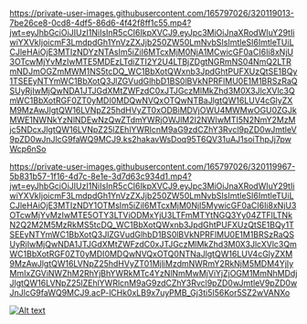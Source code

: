 https://private-user-images.githubusercontent.com/165797026/320119013-7be26ce8-0cd8-4df5-86d6-4f42f8ff1c55.mp4?jwt=eyJhbGciOiJIUzI1NiIsInR5cCI6IkpXVCJ9.eyJpc3MiOiJnaXRodWIuY29tIiwiYXVkIjoicmF3LmdpdGh1YnVzZXJjb250ZW50LmNvbSIsImtleSI6ImtleTUiLCJleHAiOjE3MTIzNDYzNTAsIm5iZiI6MTcxMjM0NjA1MCwicGF0aCI6Ii8xNjU3OTcwMjYvMzIwMTE5MDEzLTdiZTI2Y2U4LTBjZDgtNGRmNS04NmQ2LTRmNDJmOGZmMWM1NS5tcDQ_WC1BbXotQWxnb3JpdGhtPUFXUzQtSE1BQy1TSEEyNTYmWC1BbXotQ3JlZGVudGlhbD1BS0lBVkNPRFlMU0E1M1BRSzRaQSUyRjIwMjQwNDA1JTJGdXMtZWFzdC0xJTJGczMlMkZhd3M0X3JlcXVlc3QmWC1BbXotRGF0ZT0yMDI0MDQwNVQxOTQwNTBaJlgtQW16LUV4cGlyZXM9MzAwJlgtQW16LVNpZ25hdHVyZT0xODBiMDVjOWU4MWMwOGU0ZGJkMWE1NWNkYzNlNDEwNzQwZTdmYWRjOWJlM2I2NWIwMTI5N2NmY2MzMjc5NDcxJlgtQW16LVNpZ25lZEhlYWRlcnM9aG9zdCZhY3Rvcl9pZD0wJmtleV9pZD0wJnJlcG9faWQ9MCJ9.ks2hakavWsDoq95T6QV31uAJ1soiThpJj7pwWcp6nSo

https://private-user-images.githubusercontent.com/165797026/320119967-5b831b57-1f16-4d7c-8e1e-3d7d63c934d1.mp4?jwt=eyJhbGciOiJIUzI1NiIsInR5cCI6IkpXVCJ9.eyJpc3MiOiJnaXRodWIuY29tIiwiYXVkIjoicmF3LmdpdGh1YnVzZXJjb250ZW50LmNvbSIsImtleSI6ImtleTUiLCJleHAiOjE3MTIzNDY1OTMsIm5iZiI6MTcxMjM0NjI5MywicGF0aCI6Ii8xNjU3OTcwMjYvMzIwMTE5OTY3LTViODMxYjU3LTFmMTYtNGQ3Yy04ZTFlLTNkN2Q2M2M5MzRkMS5tcDQ_WC1BbXotQWxnb3JpdGhtPUFXUzQtSE1BQy1TSEEyNTYmWC1BbXotQ3JlZGVudGlhbD1BS0lBVkNPRFlMU0E1M1BRSzRaQSUyRjIwMjQwNDA1JTJGdXMtZWFzdC0xJTJGczMlMkZhd3M0X3JlcXVlc3QmWC1BbXotRGF0ZT0yMDI0MDQwNVQxOTQ0NTNaJlgtQW16LUV4cGlyZXM9MzAwJlgtQW16LVNpZ25hdHVyZT01MjliMzdmNWRmY2RkNjM5MDM4YjIyMmIxZGViNWZhM2RhYjBhYWRkMTc4YzNlNmMwMjViYjZjOGM1MmNhMDdjJlgtQW16LVNpZ25lZEhlYWRlcnM9aG9zdCZhY3Rvcl9pZD0wJmtleV9pZD0wJnJlcG9faWQ9MCJ9.acP-lCHk0xLB9x7uyPMB_Gj3ti5I56Kor5SZ2wVANXo

[![Alt text](https://img.youtube.com/vi/VU04gc8sYHc/0.jpg)](https://www.youtube.com/watch?v=VU04gc8sYHc)
